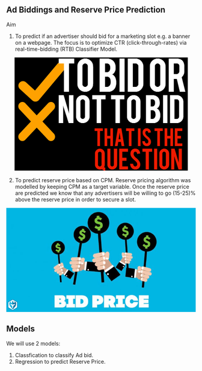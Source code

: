 ## Ad Biddings and Reserve Price Prediction

Aim 
1) To predict if an advertiser should bid for a marketing slot e.g. a banner on a webpage. The focus is to optimize CTR (click-through-rates) via real-time-bidding (RTB) Classifier Model.

<p align="center">
   <img src="bid1.png">
</p>

2) To predict reserve price based on CPM. Reserve pricing algorithm was modelled by keeping CPM as a target variable. Once the reserve price are predicted we know that any advertisers will be willing to go (15-25)% above the reserve price in order to secure a slot.

<p align="center">
   <img src="bids.jpg">
</p>

## Models

We will use 2 models:
1) Classfication to classify Ad bid.
2) Regression to predict Reserve Price.
